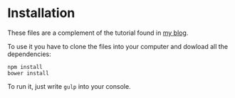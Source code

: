 # Installation

These files are a complement of the tutorial found in [my blog](http://david-barreto/working-with-sass-bootstrap-and-gulp).

To use it you have to clone the files into your computer and dowload all the dependencies:

```
npm install
bower install
```

To run it, just write `gulp` into your console.